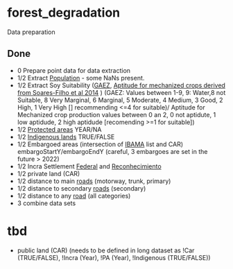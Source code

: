 # forest_degradation
Data preparation

## Done
- 0 Prepare point data for data extraction  
- 1/2 Extract [Population](https://www.worldpop.org/geodata/listing?id=77) - some NaNs present.   
- 1/2 Extract Soy Suitability ([GAEZ](https://www.gaez.iiasa.ac.at/), [Aptitude for mechanized crops derived from Soares-Filho et al 2014](https://www.csr.ufmg.br/forestcode/) )  (GAEZ: Values between 1-9, 9: Water,8 not Suitable, 8 Very Marginal, 6 Marginal, 5 Moderate, 4 Medium, 3 Good, 2 High, 1 Very High [] recommending <=4 for suitable)/ Aptitude for Mechanized crop production values between 0 an 2, 0 not aptidute, 1 low aptidude, 2 high aptidude [recomending >=1 for suitable])
- 1/2 [Protected areas](https://www.gov.br/icmbio/pt-br/servicos/geoprocessamento/mapa-tematico-e-dados-geoestatisticos-das-unidades-de-conservacao-federais) YEAR/NA
- 1/2 [Indigenous lands](https://www.gov.br/funai/pt-br/atuacao/terras-indigenas/geoprocessamento-e-mapas)  TRUE/FALSE
- 1/2 Embargoed areas (intersection of [IBAMA](https://servicos.ibama.gov.br/ctf/publico/areasembargadas/ConsultaPublicaAreasEmbargadas.php) list and CAR) embargoStartY/embargoEndY (careful, 3 embargoes are set in the future > 2022)
- 1/2 Incra Settlement [Federal](https://certificacao.incra.gov.br/csv_shp/export_shp.py) and [Reconhecimiento](https://certificacao.incra.gov.br/csv_shp/export_shp.py) 
- 1/2 private land (CAR)
- 1/2 distance to main [roads](https://wiki.openstreetmap.org/wiki/Key:highway)  (motorway, trunk, primary)
- 1/2 distance to secondary [roads](https://wiki.openstreetmap.org/wiki/Key:highway)  (secondary)
- 1/2 distance to any [road](https://wiki.openstreetmap.org/wiki/Key:highway)  (all categories)
- 3 combine data sets

# tbd
- public land  (CAR) (needs to be defined in long dataset as !Car (TRUE/FALSE), !Incra (Year), !PA (Year), !Indigenous (TRUE/FALSE))

